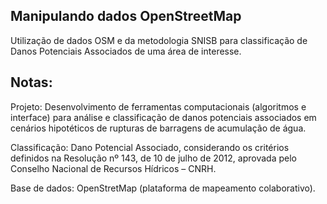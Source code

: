 ## Manipulando dados OpenStreetMap

Utilização de dados OSM e da metodologia SNISB para classificação de Danos Potenciais Associados de uma área de interesse.

## Notas:

Projeto: Desenvolvimento de ferramentas computacionais (algoritmos e interface) para análise e classificação de danos potenciais associados em cenários hipotéticos de            rupturas de barragens de acumulação de água.

Classificação: Dano Potencial Associado, considerando os critérios definidos na Resolução nº 143, de 10 de julho de 2012, aprovada pelo Conselho Nacional de Recursos                    Hídricos – CNRH.

Base de dados: OpenStretMap (plataforma de mapeamento colaborativo).
